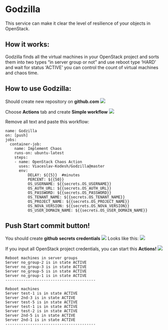 
# Godzilla
This service can make it clear the level of resilience of your objects in OpenStack.

## How it works:
Godzilla finds all the virtual machines in your OpenStack project and sorts them into two types “in server group or not” and use reboot type ‘HARD’ and wait for status ‘ACTIVE’ you can control the count of virtual machines and chaos time.

## How to use Godzilla:
Should create new repository on **github.com**
![](../../img/001.PNG)

Choose **Actions** tab and create **Simple workflow**
![](../../img/002.PNG)

Remove all text and paste this workflow:
```
name: Godzilla
on: [push]
jobs:
  container-job:
    name: Implement Chaos
    runs-on: ubuntu-latest
    steps:
    - name: OpenStack Chaos Action
      uses: Viaceslav-Kodesh/Godzilla@master
      env:
          DELAY: ${{5}}  #minutes
          PERCENT: ${{50}}
          OS_USERNAME: ${{secrets.OS_USERNAME}}
          OS_AUTH_URL: ${{secrets.OS_AUTH_URL}}
          OS_PASSWORD: ${{secrets.OS_PASSWORD}}
          OS_TENANT_NAME: ${{secrets.OS_TENANT_NAME}}
          OS_PROJECT_NAME: ${{secrets.OS_PROJECT_NAME}}
          OS_NOVA_VERSION: ${{secrets.OS_NOVA_VERSION}}
          OS_USER_DOMAIN_NAME: ${{secrets.OS_USER_DOMAIN_NAME}}
```
Push **Start commit** button!
---
You should create **github secrets credentials** 
![](../../img/004.PNG)
Looks like this:
![](../../img/005.PNG)

If you input all OpenStack project credentials, you can start this **Actions!**
![](../../img/006.PNG)

```
Reboot machines in server groups
Server no_group-2 is in state ACTIVE
Server no_group-3 is in state ACTIVE
Server no_group-5 is in state ACTIVE
Server no_group-1 is in state ACTIVE
----------------------------------------

Reboot machines
Server test-1 is in state ACTIVE
Server 2nd-3 is in state ACTIVE
Server test-5 is in state ACTIVE
Server test-1 is in state ACTIVE
Server test-2 is in state ACTIVE
Server 2nd-5 is in state ACTIVE
Server 2nd-1 is in state ACTIVE
----------------------------------------
```
